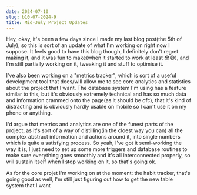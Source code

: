 ```yaml
---
date: 2024-07-10
slug: b10-07-2024-9
title: Mid-July Project Updates
---
```


Hey, okay, it's been a few days since I made my last blog post(the 5th of July), so this is sort of an update of what I'm working on right now I suppose. It feels good to have this blog though, I definitely don't regret making it, and it was fun to make(when it started to work at least 😳😅), and I'm still partially working on it, tweaking it and stuff to optimise it.

I've also been working on a "metrics tracker", which is sort of a useful development tool that does/will allow me to see core analytics and statistics about the project that I want. The database system I'm using has a feature similar to this, but it's obviously extremely technical and has so much data and information crammed onto the page(as it should be ofc), that it's kind of distracting and is obviously hardly usable on mobile so I can't use it on my phone or anything.

I'd argue that metrics and analytics are one of the funest parts of the project, as it's sort of a way of distilling(in the cloest way you can) all the complex abstract information and actions around it, into single numbers which is quite a satisfying process. So yeah, I've got it semi-working the way it is, I just need to set up some more triggers and database routines to make sure everything goes smoothly and it's all interconnected properly, so will sustain itself when I stop working on it, so that's going ok.

As for the core projet I'm working on at the moment: the habit tracker, that's going good as well, I'm still just figuring out how to get the new table system that I want

